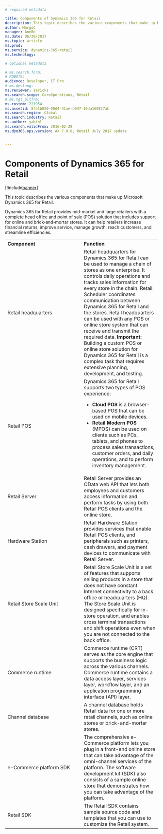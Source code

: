 ```yaml
---
# required metadata

title: Components of Dynamics 365 for Retail
description: This topic describes the various components that make up Microsoft Dynamics 365 for Retail.
author: MargoC
manager: AnnBe
ms.date: 06/20/2017
ms.topic: article
ms.prod: 
ms.service: dynamics-365-retail
ms.technology: 

# optional metadata

# ms.search.form: 
# ROBOTS: 
audience: Developer, IT Pro
# ms.devlang: 
ms.reviewer: sericks
ms.search.scope: CoreOperations, Retail
# ms.tgt_pltfrm: 
ms.custom: 221954
ms.assetid: 8fe1b080-00d4-41ae-b047-10da160877ab
ms.search.region: Global
ms.search.industry: Retail
ms.author: yabinl
ms.search.validFrom: 2016-02-28
ms.dyn365.ops.version: AX 7.0.0, Retail July 2017 update


---
```


# Components of Dynamics 365 for Retail

[!include[banner](includes/banner.md)]


This topic describes the various components that make up Microsoft Dynamics 365 for Retail.

Dynamics 365 for Retail provides mid-market and large retailers with a complete head office and point of sale (POS) solution that includes support for online and brick-and-mortar stores. It can help retailers increase financial returns, improve service, manage growth, reach customers, and streamline efficiencies.
<table>
<colgroup>
<col width="50%" />
<col width="50%" />
</colgroup>
<tbody>
<tr class="odd">
<td><strong>Component</strong></td>
<td><strong>Function</strong></td>
</tr>
<tr class="even">
<td>Retail headquarters</td>
<td>Retail headquarters for Dynamics 365 for Retail can be used to manage a chain of stores as one enterprise. It controls daily operations and tracks sales information for every store in the chain. Retail Scheduler coordinates communication between Dynamics 365 for Retail and the stores. Retail headquarters can be used with any POS or online store system that can receive and transmit the required data. <strong>Important:</strong> Building a custom POS or online store solution for Dynamics 365 for Retail is a complex task that requires extensive planning, development, and testing.</td>
</tr>
<tr class="odd">
<td>Retail POS</td>
<td>Dynamics 365 for Retail supports two types of POS experience:
<ul>
<li><strong>Cloud POS</strong> is a browser-based POS that can be used on mobile devices.</li>
<li><strong>Retail Modern POS</strong> (MPOS) can be used on clients such as PCs, tablets, and phones to process sales transactions, customer orders, and daily operations, and to perform inventory management.</li>
</ul></td>
</tr>
<tr class="even">
<td>Retail Server</td>
<td>Retail Server provides an OData web API that lets both employees and customers access information and perform tasks by using both Retail POS clients and the online store.</td>
</tr>
<tr class="odd">
<td>Hardware Station</td>
<td>Retail Hardware Station provides services that enable Retail POS clients, and peripherals such as printers, cash drawers, and payment devices to communicate with Retail Server.</td>
</tr>
<tr class="even">
<td>Retail Store Scale Unit</td>
<td>Retail Store Scale Unit is a set of features that supports selling products in a store that does not have constant Internet connectivity to a back office or headquarters (HQ). The Store Scale Unit is designed specifically for in-store operation, and enables cross terminal transactions and shift operations even when you are not connected to the back office.</td>
</tr>
<tr class="odd">
<td>Commerce runtime</td>
<td>Commerce runtime (CRT) serves as the core engine that supports the business logic across the various channels. Commerce runtime contains a data access layer, services layer, workflow layer, and an application programming interface (API) layer.</td>
</tr>
<tr class="even">
<td>Channel database</td>
<td>A channel database holds Retail data for one or more retail channels, such as online stores or brick-and-mortar stores.</td>
</tr>
<tr class="odd">
<td>e-Commerce platform SDK</td>
<td>The comprehensive e-Commerce platform lets you plug in a front-end online store that can take advantage of the omni-channel services of the platform. The software development kit (SDK) also consists of a sample online store that demonstrates how you can take advantage of the platform.</td>
</tr>
<tr class="even">
<td>Retail SDK</td>
<td>The Retail SDK contains sample source code and templates that you can use to customize the Retail system.</td>
</tr>
</tbody>
</table>





